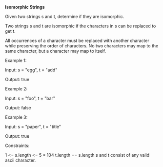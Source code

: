 **Isomorphic Strings**

Given two strings s and t, determine if they are isomorphic.

Two strings s and t are isomorphic if the characters in s can be replaced to get t.

All occurrences of a character must be replaced with another character while preserving the order of characters. No two characters may map to the same character, but a character may map to itself.

 

Example 1:

Input: s = "egg", t = "add"

Output: true

Example 2:

Input: s = "foo", t = "bar"

Output: false

Example 3:

Input: s = "paper", t = "title"

Output: true
 

Constraints:

1 <= s.length <= 5 * 104
t.length == s.length
s and t consist of any valid ascii character.
